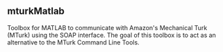 mturkMatlab
-----------

Toolbox for MATLAB to communicate with Amazon's Mechanical Turk (MTurk) using the SOAP interface. The goal of this toolbox is to act as an alternative to the MTurk Command Line Tools.
